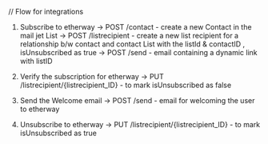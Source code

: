 // Flow for integrations

1. Subscribe to etherway
   -> POST /contact - create a new Contact in the mail jet List
   -> POST /listrecipient - create a new list recipient for a relationship b/w contact and contact List with the listId & contactID , isUnsubscribed as true
   -> POST /send - email containing a dynamic link with listID

2. Verify the subscription for etherway
   -> PUT /listrecipient/{listrecipient_ID} - to mark isUnsubscribed as false

3. Send the Welcome email
   -> POST /send - email for welcoming the user to etherway

4. Unsubscribe to etherway
   -> PUT /listrecipient/{listrecipient_ID} - to mark isUnsubscribed as true
